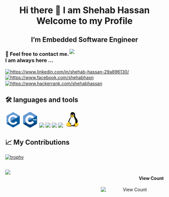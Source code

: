 <!-- "Header" -->
  ### <h1 align="center"> Hi there 👋 I am Shehab Hassan  Welcome to my Profile</h1> 
 <h2 align='center' > I’m Embedded Software Engineer  </h2>  
 <p>
<a target="_blank" href="https://mkpang.space/"><img width="300" align="right" src="https://user-images.githubusercontent.com/58518192/87162442-bf3e8180-c2e7-11ea-9f2a-53a50306b7ce.gif" ></a>   
 </p>
<h3 align="left">📝 Feel free to contact me. I am always here ...</h3>

<p>
<a href="https://www.linkedin.com/in/shehab-hassan-29a896130/" target="blank"><img align="center" src="https://raw.githubusercontent.com/rahuldkjain/github-profile-readme-generator/master/src/images/icons/Social/linked-in-alt.svg" alt="https://www.linkedin.com/in/shehab-hassan-29a896130/" height="30" width="40" /></a>
<a href="https://www.facebook.com/shehabhasn" target="blank"><img align="center" src="https://raw.githubusercontent.com/rahuldkjain/github-profile-readme-generator/master/src/images/icons/Social/facebook.svg" alt="https://www.facebook.com/shehabhasn" height="30" width="40" /></a>
<a href="https://www.hackerrank.com/shehabhassan" target="blank"> <img align="center" src="https://raw.githubusercontent.com/rahuldkjain/github-profile-readme-generator/master/src/images/icons/Social/hackerrank.svg" alt="https://www.hackerrank.com/shehabhassan" height="30" width="40" /></a> 
</p>

## 🛠️ languages and tools
<code><img height="50" src="https://raw.githubusercontent.com/devicons/devicon/master/icons/c/c-original.svg"></code> <code><img height="50" src="https://raw.githubusercontent.com/devicons/devicon/master/icons/cplusplus/cplusplus-original.svg"></code> <code><img height="50" src="https://www.vectorlogo.zone/logos/git-scm/git-scm-icon.svg"></code> <code><img height="50" src="https://user-images.githubusercontent.com/674621/71187801-14e60a80-2280-11ea-94c9-e56576f76baf.png"></code> <code><img height="50" src="https://upload.wikimedia.org/wikipedia/commons/thumb/6/69/Notepad%2B%2B_Logo.svg/2367px-Notepad%2B%2B_Logo.svg.png"></code> <code><img height="50" src="https://www.devopsschool.com/trainer/assets/images/makefiles-logo.png"></code> <code><img height="50" src="https://raw.githubusercontent.com/devicons/devicon/master/icons/linux/linux-original.svg"> </code>
<!-- Footer -->

## 📈 My Contributions
[![trophy](https://github-profile-trophy.vercel.app/?username=shehabhassan)](https://github.com/ryo-ma/github-profile-trophy)

<div align="center">
  
<br />
<tr>
    <td>
      <a href=#><img src = "https://github.com/shehabhassan/shehabhassan/assets/50132313/364a0c24-532a-4c86-998a-0ab17e74fb57"  align="left" width = "200" > </a>
      <h4 align="right">View Count</h4>
     <a href=#><img src="https://profile-counter.glitch.me/shehabhassan/count.svg" alt="View Count" width="200" align="right"></a>
    </td>
</tr>
